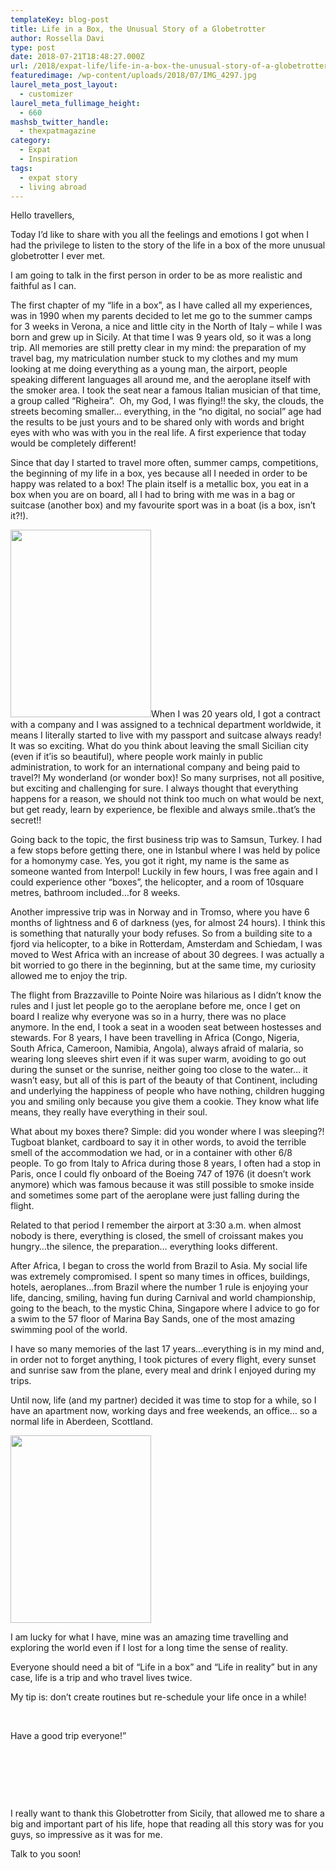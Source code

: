 ```yaml
---
templateKey: blog-post
title: Life in a Box, the Unusual Story of a Globetrotter
author: Rossella Davi
type: post
date: 2018-07-21T18:48:27.000Z
url: /2018/expat-life/life-in-a-box-the-unusual-story-of-a-globetrotter/
featuredimage: /wp-content/uploads/2018/07/IMG_4297.jpg
laurel_meta_post_layout:
  - customizer
laurel_meta_fullimage_height:
  - 660
mashsb_twitter_handle:
  - thexpatmagazine
category:
  - Expat
  - Inspiration
tags:
  - expat story
  - living abroad
---
```


Hello travellers,

Today I&#8217;d like to share with you all the feelings and emotions I got when I had the privilege to listen to the story of the life in a box of the more unusual globetrotter I ever met.

I am going to talk in the first person in order to be as more realistic and faithful as I can.

The first chapter of my “life in a box”, as I have called all my experiences, was in 1990 when my parents decided to let me go to the summer camps for 3 weeks in Verona, a nice and little city in the North of Italy &#8211; while I was born and grew up in Sicily. At that time I was 9 years old, so it was a long trip. All memories are still pretty clear in my mind: the preparation of my travel bag, my matriculation number stuck to my clothes and my mum looking at me doing everything as a young man, the airport, people speaking different languages all around me, and the aeroplane itself with the smoker area. I took the seat near a famous Italian musician of that time, a group called “Righeira”.  Oh, my God, I was flying!! the sky, the clouds, the streets becoming smaller&#8230; everything, in the “no digital, no social” age had the results to be just yours and to be shared only with words and bright eyes with who was with you in the real life. A first experience that today would be completely different!

Since that day I started to travel more often, summer camps, competitions, the beginning of my life in a box, yes because all I needed in order to be happy was related to a box! The plain itself is a metallic box, you eat in a box when you are on board, all I had to bring with me was in a bag or suitcase (another box) and my favourite sport was in a boat (is a box, isn’t it?!).

<img  src="/img/uploads/2018/07/IMG_4522-225x300.jpg" alt="" width="225" height="300" srcset="/img/uploads/2018/07/IMG_4522-225x300.jpg 225w, /img/uploads/2018/07/IMG_4522-768x1024.jpg 768w, /img/uploads/2018/07/IMG_4522.jpg 1050w" sizes="(max-width: 225px) 100vw, 225px" />When I was 20 years old, I got a contract with a company and I was assigned to a technical department worldwide, it means I literally started to live with my passport and suitcase always ready! It was so exciting. What do you think about leaving the small Sicilian city (even if it&#8217;is so beautiful), where people work mainly in public administration, to work for an international company and being paid to travel?! My wonderland (or wonder box)! So many surprises, not all positive, but exciting and challenging for sure. I always thought that everything happens for a reason, we should not think too much on what would be next, but get ready, learn by experience, be flexible and always smile..that&#8217;s the secret!!

Going back to the topic, the first business trip was to Samsun, Turkey. I had a few stops before getting there, one in Istanbul where I was held by police for a homonymy case. Yes, you got it right, my name is the same as someone wanted from Interpol! Luckily in few hours, I was free again and I could experience other &#8220;boxes&#8221;, the helicopter, and a room of 10square metres, bathroom included&#8230;for 8 weeks.

Another impressive trip was in Norway and in Tromso, where you have 6 months of lightness and 6 of darkness (yes, for almost 24 hours). I think this is something that naturally your body refuses. So from a building site to a fjord via helicopter, to a bike in Rotterdam, Amsterdam and Schiedam, I was moved to West Africa with an increase of about 30 degrees. I was actually a bit worried to go there in the beginning, but at the same time, my curiosity allowed me to enjoy the trip.

The flight from Brazzaville to Pointe Noire was hilarious as I didn&#8217;t know the rules and I just let people go to the aeroplane before me, once I get on board I realize why everyone was so in a hurry, there was no place anymore. In the end, I took a seat in a wooden seat between hostesses and stewards. For 8 years, I have been travelling in Africa (Congo, Nigeria, South Africa, Cameroon, Namibia, Angola), always afraid of malaria, so wearing long sleeves shirt even if it was super warm, avoiding to go out during the sunset or the sunrise, neither going too close to the water&#8230; it wasn&#8217;t easy, but all of this is part of the beauty of that Continent, including and underlying the happiness of people who have nothing, children hugging you and smiling only because you give them a cookie. They know what life means, they really have everything in their soul.

What about my boxes there? Simple: did you wonder where I was sleeping?! Tugboat blanket, cardboard to say it in other words, to avoid the terrible smell of the accommodation we had, or in a container with other 6/8 people. To go from Italy to Africa during those 8 years, I often had a stop in Paris, once I could fly onboard of the Boeing 747 of 1976 (it doesn&#8217;t work anymore) which was famous because it was still possible to smoke inside and sometimes some part of the aeroplane were just falling during the flight.

Related to that period I remember the airport at 3:30 a.m. when almost nobody is there, everything is closed, the smell of croissant makes you hungry&#8230;the silence, the preparation&#8230; everything looks different.

After Africa, I began to cross the world from Brazil to Asia. My social life was extremely compromised. I spent so many times in offices, buildings, hotels, aeroplanes&#8230;from Brazil where the number 1 rule is enjoying your life, dancing, smiling, having fun during Carnival and world championship, going to the beach, to the mystic China, Singapore where I advice to go for a swim to the 57 floor of Marina Bay Sands, one of the most amazing swimming pool of the world.

I have so many memories of the last 17 years&#8230;everything is in my mind and, in order not to forget anything, I took pictures of every flight, every sunset and sunrise saw from the plane, every meal and drink I enjoyed during my trips.

Until now, life (and my partner) decided it was time to stop for a while, so I have an apartment now, working days and free weekends, an office&#8230; so a normal life in Aberdeen, Scottland.

<img  src="/img/uploads/2018/07/IMG_8015-225x300.jpg" alt="" width="225" height="300" srcset="/img/uploads/2018/07/IMG_8015-225x300.jpg 225w, /img/uploads/2018/07/IMG_8015-768x1024.jpg 768w, /img/uploads/2018/07/IMG_8015.jpg 1050w" sizes="(max-width: 225px) 100vw, 225px" />

I am lucky for what I have, mine was an amazing time travelling and exploring the world even if I lost for a long time the sense of reality.

Everyone should need a bit of &#8220;Life in a box&#8221; and &#8220;Life in reality&#8221; but in any case, life is a trip and who travel lives twice.

My tip is: don&#8217;t create routines but re-schedule your life once in a while!

&nbsp;

Have a good trip everyone!&#8221;

&nbsp;

&nbsp;

&nbsp;

I really want to thank this Globetrotter from Sicily, that allowed me to share a big and important part of his life, hope that reading all this story was for you guys, so impressive as it was for me.

Talk to you soon!
